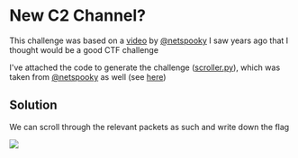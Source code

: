 # New C2 Channel?

This challenge was based on a [video](https://www.youtube.com/watch?v=QwSudydjRXc) by [@netspooky](https://github.com/netspooky) I saw years ago that I thought would be a good CTF challenge 

I've attached the code to generate the challenge ([scroller.py](./scroller.py)), which was taken from [@netspooky](https://github.com/netspooky) as well (see [here](https://gist.github.com/netspooky/7345348bd315cafc8018d0dee1ae9e07))


## Solution
We can scroll through the relevant packets as such and write down the flag

![](./demo.gif)



